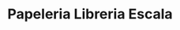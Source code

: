 ---
title: "Papeleria Libreria Escala"
url: /torrent/papeleria-libreria-escala/
shop: material de oficina
---